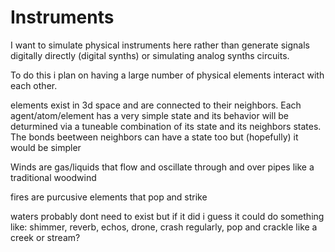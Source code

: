 # Instruments

I want to simulate physical instruments here rather than generate signals digitally directly (digital synths) or simulating analog synths circuits.

To do this i plan on having a large number of physical elements interact with each other.

elements exist in 3d space and are connected to their neighbors.  Each agent/atom/element has a very simple state and its behavior will be deturmined via a tuneable combination of its state and its neighbors states.  The bonds beetween neighbors can have a state too but (hopefully) it would be simpler


Winds are gas/liquids that flow and oscillate through and over pipes like a traditional woodwind

fires are purcusive elements that pop and strike

waters probably dont need to exist but if it did i guess it could do something like: shimmer, reverb, echos, drone, crash regularly, pop and crackle like a creek or stream?
